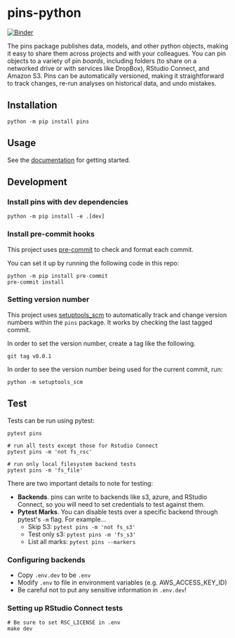# pins-python

[![Binder](https://mybinder.org/badge_logo.svg)](https://mybinder.org/v2/gh/machow/pins-python/HEAD)

The pins package publishes data, models, and other python objects, making it
easy to share them across projects and with your colleagues. You can pin
objects to a variety of pin *boards*, including folders (to share on a
networked drive or with services like DropBox), RStudio Connect, and Amazon
S3.
Pins can be automatically versioned, making it straightforward to track changes,
re-run analyses on historical data, and undo mistakes.

## Installation

```shell
python -m pip install pins
```

## Usage

See the [documentation](https://rstudio.github.io/pins-python) for getting started.

## Development

### Install pins with dev dependencies

```shell
python -m pip install -e .[dev]
```

### Install pre-commit hooks

This project uses [pre-commit](https://pre-commit.com/) to check and format each commit.

You can set it up by running the following code in this repo:

```
python -m pip install pre-commit
pre-commit install
```

### Setting version number

This project uses [setuptools_scm](https://github.com/pypa/setuptools_scm) to
automatically track and change version numbers within the `pins` package.
It works by checking the last tagged commit.

In order to set the version number, create a tag like the following.

```shell
git tag v0.0.1
```

In order to see the version number being used for the current commit, run:

```
python -m setuptools_scm
```

## Test

Tests can be run using pytest:

```shell
pytest pins

# run all tests except those for Rstudio Connect
pytest pins -m 'not fs_rsc'

# run only local filesystem backend tests
pytest pins -m 'fs_file'
```

There are two important details to note for testing:

* **Backends**. pins can write to backends like s3, azure, and RStudio Connect, so you
    will need to set credentials to test against them.
* **Pytest Marks**. You can disable tests over a specific backend through pytest's
    `-m` flag. For example...
  - Skip S3: `pytest pins -m 'not fs_s3'`
  - Test only s3: `pytest pins -m 'fs_s3'`
  - List all marks: `pytest pins --markers`

### Configuring backends

* Copy `.env.dev` to be `.env`
* Modify `.env` to file in environment variables (e.g. AWS_ACCESS_KEY_ID)
* Be careful not to put any sensitive information in `.env.dev`!

### Setting up RStudio Connect tests

```
# Be sure to set RSC_LICENSE in .env
make dev
```
